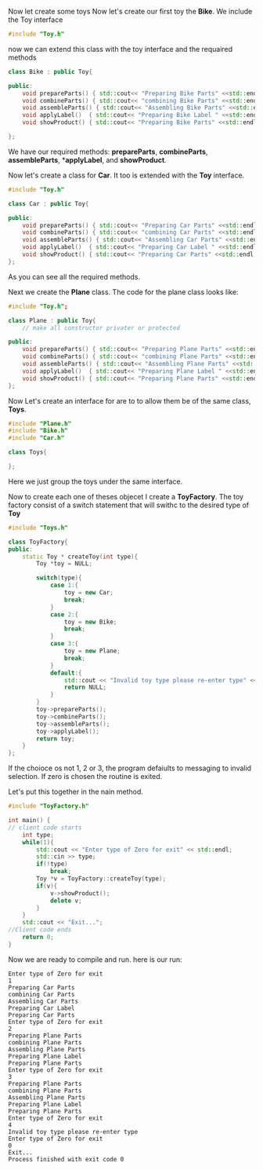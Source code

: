 
Now let create some toys
Now let's create our first toy the **Bike**. We include the Toy interface 

```cpp
#include "Toy.h"
```
now we can extend this class with the toy interface and the requaired methods
```cpp
class Bike : public Toy{

public:
    void prepareParts() { std::cout<< "Preparing Bike Parts" <<std::endl; };
    void combineParts() { std::cout<< "combining Bike Parts" <<std::endl; };
    void assembleParts() { std::cout<< "Assembling Bike Parts" <<std::endl; };
    void applyLabel()  { std::cout<< "Preparing Bike Label " <<std::endl; name = "Applying Bike Label"; price = 10; };
    void showProduct() { std::cout<< "Preparing Bike Parts" <<std::endl; };

};
```
We have our required methods: **prepareParts**, **combineParts**, **assembleParts**, ***applyLabel**,  and **showProduct**.

Now let's create a class for **Car**. It too is extended with the **Toy** interface.
```cpp
#include "Toy.h"
```

```cpp
class Car : public Toy{

public:
    void prepareParts() { std::cout<< "Preparing Car Parts" <<std::endl; };
    void combineParts() { std::cout<< "combining Car Parts" <<std::endl; };
    void assembleParts() { std::cout<< "Assembling Car Parts" <<std::endl; };
    void applyLabel()  { std::cout<< "Preparing Car Label " <<std::endl; name = "Applying Car Label"; price = 10; };
    void showProduct() { std::cout<< "Preparing Car Parts" <<std::endl; };
};
```

As you can see all the required methods.

Next we create the **Plane** class.  The code for the plane class looks like:
```cpp
#include "Toy.h";

class Plane : public Toy{
    // make all constructor privater or protected

public:
    void prepareParts() { std::cout<< "Preparing Plane Parts" <<std::endl; };
    void combineParts() { std::cout<< "combining Plane Parts" <<std::endl; };
    void assembleParts() { std::cout<< "Assembling Plane Parts" <<std::endl; };
    void applyLabel()  { std::cout<< "Preparing Plane Label " <<std::endl; name = "Applying Plane Label"; price = 10; };
    void showProduct() { std::cout<< "Preparing Plane Parts" <<std::endl; };
};
```
Now Let's create an interface for are to to allow them be of the same class, **Toys**.

```cpp
#include "Plane.h"
#include "Bike.h"
#include "Car.h"

class Toys{

};
```
Here we just group the toys under the same interface.


Now to create each one of theses objecet I create a **ToyFactory**. The toy factory consist of a switch statement that will swithc to the desired type of **Toy**

```cpp
#include "Toys.h"

class ToyFactory{
public:
    static Toy * createToy(int type){
        Toy *toy = NULL;

        switch(type){
            case 1:{
                toy = new Car;
                break;
            }
            case 2:{
                toy = new Bike;
                break;
            }
            case 3:{
                toy = new Plane;
                break;
            }
            default:{
                std::cout << "Invalid toy type please re-enter type" << std::endl;
                return NULL;
            }
        }
        toy->prepareParts();
        toy->combineParts();
        toy->assembleParts();
        toy->applyLabel();
        return toy;
    }
};
```

If the choioce os not 1, 2 or 3, the program defaiults to messaging to invalid selection.
If zero is chosen the routine is exited.

Let's put this together in the nain method.

```cpp
#include "ToyFactory.h"

int main() {
// client code starts
    int type;
    while(1){
        std::cout << "Enter type of Zero for exit" << std::endl;
        std::cin >> type;
        if(!type)
            break;
        Toy *v = ToyFactory::createToy(type);
        if(v){
            v->showProduct();
            delete v;
        }
    }
    std::cout << "Exit...";
//Client code ends
    return 0;
}
```
Now we are ready to compile and run.
here is our run:

```run
Enter type of Zero for exit
1
Preparing Car Parts
combining Car Parts
Assembling Car Parts
Preparing Car Label 
Preparing Car Parts
Enter type of Zero for exit
2
Preparing Plane Parts
combining Plane Parts
Assembling Plane Parts
Preparing Plane Label 
Preparing Plane Parts
Enter type of Zero for exit
3
Preparing Plane Parts
combining Plane Parts
Assembling Plane Parts
Preparing Plane Label 
Preparing Plane Parts
Enter type of Zero for exit
4
Invalid toy type please re-enter type
Enter type of Zero for exit
0
Exit...
Process finished with exit code 0
